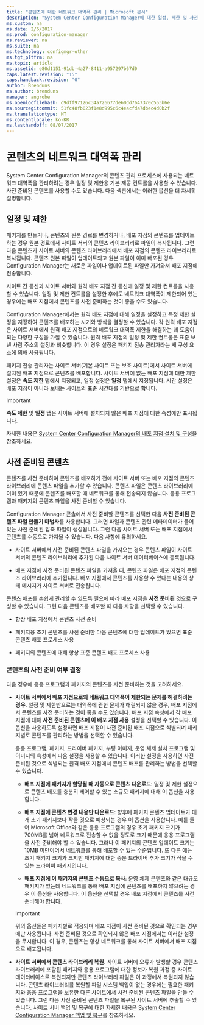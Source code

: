 ```yaml
---
title: "콘텐츠에 대한 네트워크 대역폭 관리 | Microsoft 문서"
description: "System Center Configuration Manager에 대한 일정, 제한 및 사전 준비된 콘텐츠를 구성합니다."
ms.custom: na
ms.date: 2/6/2017
ms.prod: configuration-manager
ms.reviewer: na
ms.suite: na
ms.technology: configmgr-other
ms.tgt_pltfrm: na
ms.topic: article
ms.assetid: e80d1151-91db-4a27-8411-a957297b67d0
caps.latest.revision: "15"
caps.handback.revision: "0"
author: Brenduns
ms.author: brenduns
manager: angrobe
ms.openlocfilehash: d9dff97126c34a726677de60dd7647370c553b6e
ms.sourcegitcommit: 51fc48fb023f1e8d995c6c4eacfda7dbec4d0b2f
ms.translationtype: HT
ms.contentlocale: ko-KR
ms.lasthandoff: 08/07/2017
---
```

# <a name="manage-network-bandwidth-for-content"></a>콘텐츠의 네트워크 대역폭 관리
System Center Configuration Manager의 콘텐츠 관리 프로세스에 사용되는 네트워크 대역폭을 관리하려는 경우 일정 및 제한용 기본 제공 컨트롤을 사용할 수 있습니다. 사전 준비된 콘텐츠를 사용할 수도 있습니다. 다음 섹션에서는 이러한 옵션을 더 자세히 설명합니다.

##  <a name="BKMK_PlanningForThrottling"></a> 일정 및 제한  

 패키지를 만들거나, 콘텐츠의 원본 경로를 변경하거나, 배포 지점의 콘텐츠를 업데이트하는 경우 원본 경로에서 사이트 서버의 콘텐츠 라이브러리로 파일이 복사됩니다. 그런 다음 콘텐츠가 사이트 서버의 콘텐츠 라이브러리에서 배포 지점의 콘텐츠 라이브러리로 복사됩니다. 콘텐츠 원본 파일이 업데이트되고 원본 파일이 이미 배포된 경우 Configuration Manager는 새로운 파일이나 업데이트된 파일만 가져와서 배포 지점에 전송합니다.

 사이트 간 통신과 사이트 서버와 원격 배포 지점 간 통신에 일정 및 제한 컨트롤을 사용할 수 있습니다. 일정 및 제한 컨트롤을 설정한 후에도 네트워크 대역폭이 제한되어 있는 경우에는 배포 지점에서 콘텐츠를 사전 준비하는 것이 좋을 수도 있습니다.  

 Configuration Manager에서는 원격 배포 지점에 대해 일정을 설정하고 특정 제한 설정을 지정하여 콘텐츠를 배포하는 시기와 방식을 결정할 수 있습니다. 각 원격 배포 지점은 사이트 서버에서 원격 배포 지점으로의 네트워크 대역폭 제한을 해결하는 데 도움이 되는 다양한 구성을 가질 수 있습니다. 원격 배포 지점의 일정 및 제한 컨트롤은 표준 보낸 사람 주소의 설정과 비슷합니다. 이 경우 설정은 패키지 전송 관리자라는 새 구성 요소에 의해 사용됩니다.

 패키지 전송 관리자는 사이트 서버(기본 사이트 또는 보조 사이트)에서 사이트 서버에 설치된 배포 지점으로 콘텐츠를 배포합니다. 사이트 서버에 없는 배포 지점에 대한 제한 설정은 **속도 제한** 탭에서 지정되고, 일정 설정은 **일정** 탭에서 지정됩니다. 시간 설정은 배포 지점이 아니라 보내는 사이트의 표준 시간대를 기반으로 합니다.  

> [!IMPORTANT]  
>  **속도 제한** 및 **일정** 탭은 사이트 서버에 설치되지 않은 배포 지점에 대한 속성에만 표시됩니다.  

자세한 내용은 [System Center Configuration Manager의 배포 지점 설치 및 구성](/sccm/core/servers/deploy/configure/install-and-configure-distribution-points)을 참조하세요.  

##  <a name="BKMK_PrestagingContent"></a>사전 준비된 콘텐츠  
 콘텐츠를 사전 준비하여 콘텐츠를 배포하기 전에 사이트 서버 또는 배포 지점의 콘텐츠 라이브러리에 콘텐츠 파일을 추가할 수 있습니다. 콘텐츠 파일은 콘텐츠 라이브러리에 이미 있기 때문에 콘텐츠를 배포할 때 네트워크를 통해 전송되지 않습니다. 응용 프로그램과 패키지의 콘텐츠 파일을 사전 준비할 수 있습니다.  

Configuration Manager 콘솔에서 사전 준비할 콘텐츠를 선택한 다음 **사전 준비된 콘텐츠 파일 만들기 마법사**를 사용합니다. 그러면 파일과 콘텐츠 관련 메타데이터가 들어 있는 사전 준비된 압축 파일이 생성됩니다. 그런 다음 사이트 서버 또는 배포 지점에서 콘텐츠를 수동으로 가져올 수 있습니다. 다음 사항에 유의하세요.  

-   사이트 서버에서 사전 준비된 콘텐츠 파일을 가져오는 경우 콘텐츠 파일이 사이트 서버의 콘텐츠 라이브러리에 추가된 다음 사이트 서버 데이터베이스에 등록됩니다.  

-   배포 지점에 사전 준비된 콘텐츠 파일을 가져올 때, 콘텐츠 파일은 배포 지점의 콘텐츠 라이브러리에 추가됩니다. 배포 지점에서 콘텐츠를 사용할 수 있다는 내용의 상태 메시지가 사이트 서버로 전송됩니다.  

콘텐츠 배포를 손쉽게 관리할 수 있도록 필요에 따라 배포 지점을 **사전 준비된** 것으로 구성할 수 있습니다. 그런 다음 콘텐츠를 배포할 때 다음 사항을 선택할 수 있습니다.  

-   항상 배포 지점에서 콘텐츠 사전 준비  

-   패키지용 초기 콘텐츠를 사전 준비한 다음 콘텐츠에 대한 업데이트가 있으면 표준 콘텐츠 배포 프로세스 사용  

-   패키지의 콘텐츠에 대해 항상 표준 콘텐츠 배포 프로세스 사용  

###  <a name="BKMK_DetermineToPrestageContent"></a>콘텐츠의 사전 준비 여부 결정  
 다음 경우에 응용 프로그램과 패키지의 콘텐츠를 사전 준비하는 것을 고려하세요.  

-   **사이트 서버에서 배포 지점으로의 네트워크 대역폭이 제한되는 문제를 해결하려는 경우.** 일정 및 제한만으로는 대역폭에 관한 문제가 해결되지 않을 경우, 배포 지점에서 콘텐츠를 사전 준비하는 것이 좋을 수도 있습니다. 배포 지점 속성에서 각 배포 지점에 대해 **사전 준비된 콘텐츠에 이 배포 지점 사용** 설정을 선택할 수 있습니다. 이 옵션을 사용하도록 설정하면 배포 지점이 사전 준비된 배포 지점으로 식별되며 패키지별로 콘텐츠를 관리하는 방법을 선택할 수 있습니다.  

    응용 프로그램, 패키지, 드라이버 패키지, 부팅 이미지, 운영 체제 설치 프로그램 및 이미지의 속성에서 다음 설정을 사용할 수 있습니다. 이러한 설정을 사용하면 사전 준비된 것으로 식별되는 원격 배포 지점에서 콘텐츠 배포를 관리하는 방법을 선택할 수 있습니다.  

    -   **배포 지점에 패키지가 할당될 때 자동으로 콘텐츠 다운로드**: 일정 및 제한 설정으로 콘텐츠 배포를 충분히 제어할 수 있는 소규모 패키지에 대해 이 옵션을 사용합니다.  

    -   **배포 지점에 콘텐츠 변경 내용만 다운로드**: 향후에 패키지 콘텐츠 업데이트가 대개 초기 패키지보다 작을 것으로 예상되는 경우 이 옵션을 사용합니다. 예를 들어 Microsoft Office와 같은 응용 프로그램의 경우 초기 패키지 크기가 700MB를 넘어 네트워크로 전송할 수 없을 정도로 크기 때문에 응용 프로그램을 사전 준비해야 할 수 있습니다. 그러나 이 패키지의 콘텐츠 업데이트 크기는 10MB 미만이어서 네트워크를 통해 배포할 수 있는 수준입니다. 또 다른 예는 초기 패키지 크기가 크지만 패키지에 대한 증분 드라이버 추가 크기가 작을 수 있는 드라이버 패키지입니다.  

    -   **배포 지점에 이 패키지의 콘텐츠 수동으로 복사**: 운영 체제 콘텐츠와 같은 대규모 패키지가 있는데 네트워크를 통해 배포 지점에 콘텐츠를 배포하지 않으려는 경우 이 옵션을 사용합니다. 이 옵션을 선택할 경우 배포 지점에서 콘텐츠를 사전 준비해야 합니다.  

    > [!IMPORTANT]  
    >  위의 옵션들은 패키지별로 적용되며 배포 지점이 사전 준비된 것으로 확인되는 경우에만 사용됩니다. 사전 준비된 것으로 확인되지 않은 배포 지점에서는 이러한 설정을 무시합니다. 이 경우, 콘텐츠는 항상 네트워크를 통해 사이트 서버에서 배포 지점으로 배포됩니다.  

-   **사이트 서버에서 콘텐츠 라이브러리 복원.** 사이트 서버에 오류가 발생할 경우 콘텐츠 라이브러리에 포함된 패키지와 응용 프로그램에 대한 정보가 복원 과정 중 사이트 데이터베이스로 복원되지만 콘텐츠 라이브러리 파일은 이 과정에서 복원되지 않습니다. 콘텐츠 라이브러리를 복원할 파일 시스템 백업이 없는 경우에는 필요한 패키지와 응용 프로그램을 보유한 다른 사이트에서 사전 준비된 콘텐츠 파일을 만들 수 있습니다. 그런 다음 사전 준비된 콘텐츠 파일을 복구된 사이트 서버에 추출할 수 있습니다. 사이트 서버 백업 및 복구에 대한 자세한 내용은 [System Center Configuration Manager 백업 및 복구](/sccm/protect/understand/backup-and-recovery)를 참조하세요.  
